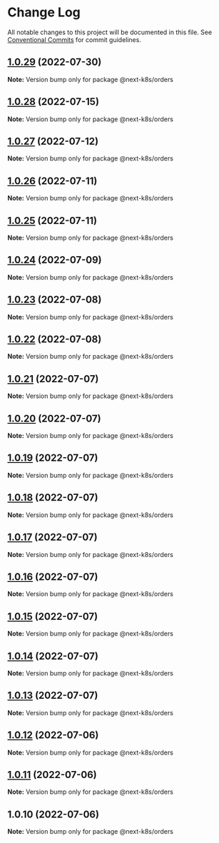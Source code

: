 # Change Log

All notable changes to this project will be documented in this file.
See [Conventional Commits](https://conventionalcommits.org) for commit guidelines.

## [1.0.29](https://github.com/mathiscode/next-k8s/compare/@next-k8s/orders@1.0.28...@next-k8s/orders@1.0.29) (2022-07-30)

**Note:** Version bump only for package @next-k8s/orders





## [1.0.28](https://github.com/mathiscode/next-k8s/compare/@next-k8s/orders@1.0.27...@next-k8s/orders@1.0.28) (2022-07-15)

**Note:** Version bump only for package @next-k8s/orders





## [1.0.27](https://github.com/mathiscode/next-k8s/compare/@next-k8s/orders@1.0.26...@next-k8s/orders@1.0.27) (2022-07-12)

**Note:** Version bump only for package @next-k8s/orders





## [1.0.26](https://github.com/mathiscode/next-k8s/compare/@next-k8s/orders@1.0.25...@next-k8s/orders@1.0.26) (2022-07-11)

**Note:** Version bump only for package @next-k8s/orders





## [1.0.25](https://github.com/mathiscode/next-k8s/compare/@next-k8s/orders@1.0.24...@next-k8s/orders@1.0.25) (2022-07-11)

**Note:** Version bump only for package @next-k8s/orders





## [1.0.24](https://github.com/mathiscode/next-k8s/compare/@next-k8s/orders@1.0.23...@next-k8s/orders@1.0.24) (2022-07-09)

**Note:** Version bump only for package @next-k8s/orders





## [1.0.23](https://github.com/mathiscode/next-k8s/compare/@next-k8s/orders@1.0.22...@next-k8s/orders@1.0.23) (2022-07-08)

**Note:** Version bump only for package @next-k8s/orders





## [1.0.22](https://github.com/mathiscode/next-k8s-boilerplate/compare/@next-k8s/orders@1.0.21...@next-k8s/orders@1.0.22) (2022-07-08)

**Note:** Version bump only for package @next-k8s/orders





## [1.0.21](https://github.com/mathiscode/next-k8s-boilerplate/compare/@next-k8s/orders@1.0.20...@next-k8s/orders@1.0.21) (2022-07-07)

**Note:** Version bump only for package @next-k8s/orders





## [1.0.20](https://github.com/mathiscode/next-k8s-boilerplate/compare/@next-k8s/orders@1.0.19...@next-k8s/orders@1.0.20) (2022-07-07)

**Note:** Version bump only for package @next-k8s/orders





## [1.0.19](https://github.com/mathiscode/next-k8s-boilerplate/compare/@next-k8s/orders@1.0.18...@next-k8s/orders@1.0.19) (2022-07-07)

**Note:** Version bump only for package @next-k8s/orders





## [1.0.18](https://github.com/mathiscode/next-k8s-boilerplate/compare/@next-k8s/orders@1.0.17...@next-k8s/orders@1.0.18) (2022-07-07)

**Note:** Version bump only for package @next-k8s/orders





## [1.0.17](https://github.com/mathiscode/next-k8s-boilerplate/compare/@next-k8s/orders@1.0.16...@next-k8s/orders@1.0.17) (2022-07-07)

**Note:** Version bump only for package @next-k8s/orders





## [1.0.16](https://github.com/mathiscode/next-k8s-boilerplate/compare/@next-k8s/orders@1.0.15...@next-k8s/orders@1.0.16) (2022-07-07)

**Note:** Version bump only for package @next-k8s/orders





## [1.0.15](https://github.com/mathiscode/next-k8s-boilerplate/compare/@next-k8s/orders@1.0.14...@next-k8s/orders@1.0.15) (2022-07-07)

**Note:** Version bump only for package @next-k8s/orders





## [1.0.14](https://github.com/mathiscode/next-k8s-boilerplate/compare/@next-k8s/orders@1.0.13...@next-k8s/orders@1.0.14) (2022-07-07)

**Note:** Version bump only for package @next-k8s/orders





## [1.0.13](https://github.com/mathiscode/next-k8s-boilerplate/compare/@next-k8s/orders@1.0.12...@next-k8s/orders@1.0.13) (2022-07-07)

**Note:** Version bump only for package @next-k8s/orders





## [1.0.12](https://github.com/mathiscode/next-k8s-boilerplate/compare/@next-k8s/orders@1.0.11...@next-k8s/orders@1.0.12) (2022-07-06)

**Note:** Version bump only for package @next-k8s/orders





## [1.0.11](https://github.com/mathiscode/next-k8s-boilerplate/compare/@next-k8s/orders@1.0.10...@next-k8s/orders@1.0.11) (2022-07-06)

**Note:** Version bump only for package @next-k8s/orders





## 1.0.10 (2022-07-06)

**Note:** Version bump only for package @next-k8s/orders
